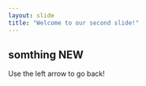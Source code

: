 ```yaml
---
layout: slide
title: "Welcome to our second slide!"
---
```

## somthing NEW
Use the left arrow to go back!
